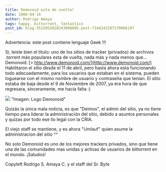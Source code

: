 ```yaml
---
title: Demonoid esta de vuelta!
date: 2008-04-16
author: Rodrigo Amaya
tags: happy, bittorrent, fantastico
post_id: blog-3515952828243908885.post-7144242287170066197
---
```


Advertencia: este post contiene lenguaje Geek !!!

Si, leíste bien el titulo: uno de los sitios de tracker (privados) de archivos .torrent más populares esta de vuelta, nada más y nada menos que... Demonoid:
[> http://www.demonoid.com/](http://www.demonoid.com/) Habilitaron
el sitio desde el 11 de abril, pero hasta ahora esta funcionando todo adecuadamente, para los usuarios que estaban en el sistema, pueden loguearse con el mismo nombre de usuario y contraseña que tenían. El sitio estaba de baja desde el 9 de Noviembre de 2007, ya era hora de que regresara, sinceramente, me hacia falta :)

[![](http://bp1.blogger.com/_ayvorITawE4/SAYMhd2wnsI/AAAAAAAAAro/pfP-2Az_nRk/s400/demonoid.jpg)](http://bp1.blogger.com/_ayvorITawE4/SAYMhd2wnsI/AAAAAAAAAro/pfP-2Az_nRk/s1600-h/demonoid.jpg)
"Imagen: Logo
Demonoid"

Quizás la única mala noticia, es que "Deimos", el admin del sitio, ya no tiene tiempo para liderar la administración del sitio, debido a asuntos personales y quizas por todo ese lio legal con la CRIA.

El viejo staff se mantiene, y es ahora "Umlauf" quien asume la administracion del sitio ^^

No solo Demonoid es uno de los mejores trackers privados, sino que tiene una de las comunidades mas unidas y activas de usuarios de bittorrent en el mundo. ¡Saludos!

Copyleft Rodrigo S. Amaya C. y el staff del Sr. Byte